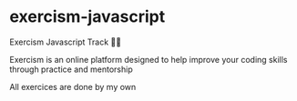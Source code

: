 # exercism-javascript

Exercism Javascript Track 👨‍💻

Exercism is an online platform designed to help improve your coding skills through practice and mentorship

All exercices are done by my own